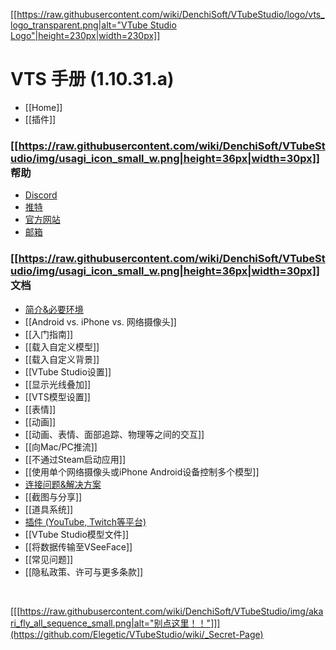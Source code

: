 [[[https://raw.githubusercontent.com/wiki/DenchiSoft/VTubeStudio/logo/vts_logo_transparent.png|alt="VTube Studio Logo"|height=230px|width=230px]]](https://github.com/Elegetic/VTubeStudio/wiki)

VTS 手册 (1.10.31.a)
=====================
- [[Home]]
- [[插件]]

### [[https://raw.githubusercontent.com/wiki/DenchiSoft/VTubeStudio/img/usagi_icon_small_w.png|height=36px|width=30px]] 帮助 
- [Discord](https://discord.gg/VTubeStudio)
- [推特](https://twitter.com/VTubeStudio)
- [官方网站](https://denchisoft.com)
- [邮箱](mailto:denchi@denchisoft.com)

### [[https://raw.githubusercontent.com/wiki/DenchiSoft/VTubeStudio/img/usagi_icon_small_w.png|height=36px|width=30px]] 文档
* [简介&必要环境](https://github.com/Elegetic/VTubeStudio/wiki/%E7%AE%80%E4%BB%8B-&-%E5%BF%85%E8%A6%81%E7%8E%AF%E5%A2%83)
* [[Android vs. iPhone vs. 网络摄像头]]
* [[入门指南]]
* [[载入自定义模型]]
* [[载入自定义背景]]
* [[VTube Studio设置]]
* [[显示光线叠加]]
* [[VTS模型设置]]
* [[表情]]
* [[动画]]
* [[动画、表情、面部追踪、物理等之间的交互]]
* [[向Mac/PC推流]]
* [[不通过Steam启动应用]]
* [[使用单个网络摄像头或iPhone Android设备控制多个模型]]
* [连接问题&解决方案](https://github.com/Elegetic/VTubeStudio/wiki/%E8%BF%9E%E6%8E%A5%E9%97%AE%E9%A2%98&%E8%A7%A3%E5%86%B3%E6%96%B9%E6%A1%88)
* [[截图与分享]]
* [[道具系统]]
* [插件 (YouTube, Twitch等平台)](https://github.com/Elegetic/VTubeStudio/wiki/%E6%8F%92%E4%BB%B6)
* [[VTube Studio模型文件]]
* [[将数据传输至VSeeFace]]
* [[常见问题]]
* [[隐私政策、许可与更多条款]]

<br/>

[[[https://raw.githubusercontent.com/wiki/DenchiSoft/VTubeStudio/img/akari_fly_all_sequence_small.png|alt="别点这里！！"]]](https://github.com/Elegetic/VTubeStudio/wiki/_Secret-Page)